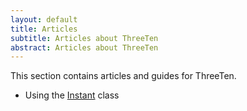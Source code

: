```yaml
---
layout: default
title: Articles
subtitle: Articles about ThreeTen
abstract: Articles about ThreeTen
---
```


This section contains articles and guides for ThreeTen.

* Using the [Instant](instant.html) class
